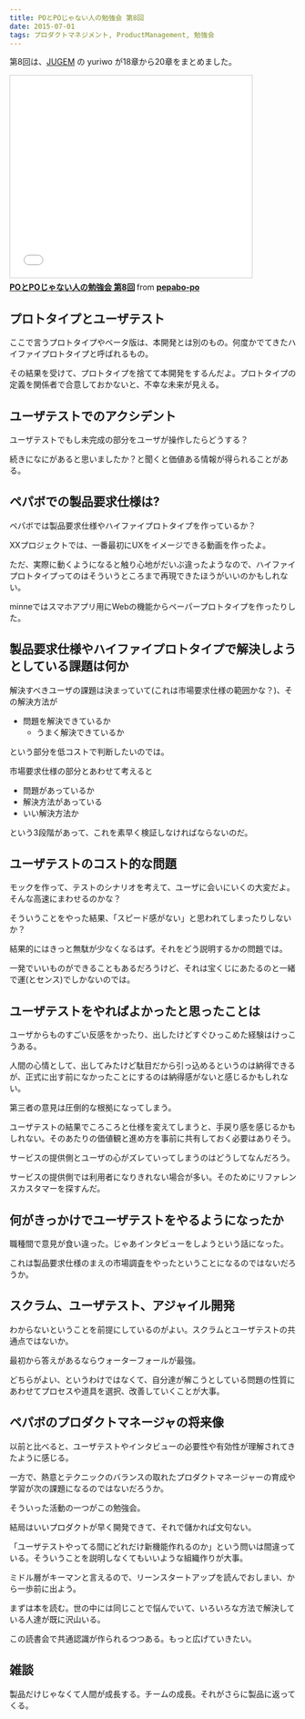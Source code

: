 ```yaml
---
title: POとPOじゃない人の勉強会 第8回
date: 2015-07-01
tags: プロダクトマネジメント, ProductManagement, 勉強会
---
```

第8回は、[JUGEM](http://jugem.jp/) の yuriwo が18章から20章をまとめました。

<iframe src="//www.slideshare.net/slideshow/embed_code/key/gEMQIJD3msYTP" width="425" height="355" frameborder="0" marginwidth="0" marginheight="0" scrolling="no" style="border:1px solid #CCC; border-width:1px; margin-bottom:5px; max-width: 100%;" allowfullscreen> </iframe> <div style="margin-bottom:5px"> <strong> <a href="//www.slideshare.net/pepabo-po/popo-8" title="POとPOじゃない人の勉強会 第8回" target="_blank">POとPOじゃない人の勉強会 第8回</a> </strong> from <strong><a href="//www.slideshare.net/pepabo-po" target="_blank">pepabo-po</a></strong> </div>

## プロトタイプとユーザテスト

ここで言うプロトタイプやベータ版は、本開発とは別のもの。何度かでてきたハイファイプロトタイプと呼ばれるもの。

その結果を受けて、プロトタイプを捨てて本開発をするんだよ。プロトタイプの定義を関係者で合意しておかないと、不幸な未来が見える。

## ユーザテストでのアクシデント

ユーザテストでもし未完成の部分をユーザが操作したらどうする？

続きになにがあると思いましたか？と聞くと価値ある情報が得られることがある。

## ペパボでの製品要求仕様は?

ペパボでは製品要求仕様やハイファイプロトタイプを作っているか？

XXプロジェクトでは、一番最初にUXをイメージできる動画を作ったよ。

ただ、実際に動くようになると触り心地がだいぶ違ったようなので、ハイファイプロトタイプってのはそういうところまで再現できたほうがいいのかもしれない。

minneではスマホアプリ用にWebの機能からペーパープロトタイプを作ったりした。

## 製品要求仕様やハイファイプロトタイプで解決しようとしている課題は何か

解決すべきユーザの課題は決まっていて(これは市場要求仕様の範囲かな？)、その解決方法が

- 問題を解決できているか
  - うまく解決できているか

という部分を低コストで判断したいのでは。

市場要求仕様の部分とあわせて考えると

- 問題があっているか
- 解決方法があっている
- いい解決方法か

という3段階があって、これを素早く検証しなければならないのだ。

## ユーザテストのコスト的な問題

モックを作って、テストのシナリオを考えて、ユーザに会いにいくの大変だよ。そんな高速にまわせるのかな？

そういうことをやった結果、「スピード感がない」と思われてしまったりしないか？

結果的にはきっと無駄が少なくなるはず。それをどう説明するかの問題では。

一発でいいものができることもあるだろうけど、それは宝くじにあたるのと一緒で運(とセンス)でしかないのでは。

## ユーザテストをやればよかったと思ったことは

ユーザからものすごい反感をかったり、出したけどすぐひっこめた経験はけっこうある。

人間の心情として、出してみたけど駄目だから引っ込めるというのは納得できるが、正式に出す前になかったことにするのは納得感がないと感じるかもしれない。

第三者の意見は圧倒的な根拠になってしまう。

ユーザテストの結果でころころと仕様を変えてしまうと、手戻り感を感じるかもしれない。そのあたりの価値観と進め方を事前に共有しておく必要はありそう。

サービスの提供側とユーザの心がズレていってしまうのはどうしてなんだろう。

サービスの提供側では利用者になりきれない場合が多い。そのためにリファレンスカスタマーを探すんだ。

## 何がきっかけでユーザテストをやるようになったか

職種間で意見が食い違った。じゃあインタビューをしようという話になった。

これは製品要求仕様のまえの市場調査をやったということになるのではないだろうか。

## スクラム、ユーザテスト、アジャイル開発

わからないということを前提にしているのがよい。スクラムとユーザテストの共通点ではないか。

最初から答えがあるならウォーターフォールが最強。

どちらがよい、というわけではなくて、自分達が解こうとしている問題の性質にあわせてプロセスや道具を選択、改善していくことが大事。

## ペパボのプロダクトマネージャの将来像

以前と比べると、ユーザテストやインタビューの必要性や有効性が理解されてきたように感じる。

一方で、熱意とテクニックのバランスの取れたプロダクトマネージャーの育成や学習が次の課題になるのではないだろうか。

そういった活動の一つがこの勉強会。

結局はいいプロダクトが早く開発できて、それで儲かれば文句ない。

「ユーザテストやってる間にどれだけ新機能作れるのか」という問いは間違っている。そういうことを説明しなくてもいいような組織作りが大事。

ミドル層がキーマンと言えるので、リーンスタートアップを読んでおしまい、から一歩前に出よう。

まずは本を読む。世の中には同じことで悩んでいて、いろいろな方法で解決している人達が既に沢山いる。

この読書会で共通認識が作られるつつある。もっと広げていきたい。

## 雑談

製品だけじゃなくて人間が成長する。チームの成長。それがさらに製品に返ってくる。
